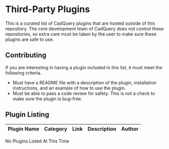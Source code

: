# Third-Party Plugins

This is a curated list of CadQuery plugins that are hosted outside of this repository. The core development team of CadQuery does not control these repositories, so extra care must be taken by the user to make sure these plugins are safe to use.

## Contributing

If you are interesting in having a plugin included in this list, it must meet the following criteria.

* Must have a README file with a description of the plugin, installation instructions, and an example of how to use the plugin.
* Must be able to pass a code review for safety. This is not a check to make sure the plugin is bug-free.

## Plugin Listing

| Plugin Name    | Category     | Link        | Description      | Author      |
| :------------- | :----------- | :---------- | :--------------- | :---------- |
No Plugins Listed At This Time
